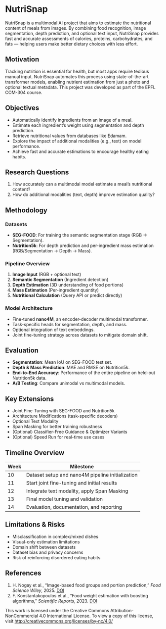 # NutriSnap

NutriSnap is a multimodal AI project that aims to estimate the nutritional content of meals from images. By combining food recognition, image segmentation, depth prediction, and optional text input, NutriSnap provides fast and accurate assessments of calories, proteins, carbohydrates, and fats — helping users make better dietary choices with less effort.

## Motivation

Tracking nutrition is essential for health, but most apps require tedious manual input. NutriSnap automates this process using state-of-the-art transformer models, enabling nutrient estimation from just a photo and optional textual metadata. This project was developed as part of the EPFL COM-304 course.

## Objectives

- Automatically identify ingredients from an image of a meal.
- Estimate each ingredient’s weight using segmentation and depth prediction.
- Retrieve nutritional values from databases like Edamam.
- Explore the impact of additional modalities (e.g., text) on model performance.
- Achieve fast and accurate estimations to encourage healthy eating habits.

## Research Questions

1. How accurately can a multimodal model estimate a meal’s nutritional content?
2. How do additional modalities (text, depth) improve estimation quality?

## Methodology

### Datasets
- **SEG-FOOD**: For training the semantic segmentation stage (RGB → Segmentation).
- **Nutrition5k**: For depth prediction and per-ingredient mass estimation (RGB/Segmentation → Depth → Mass).

### Pipeline Overview
1. **Image Input** (RGB + optional text)
2. **Semantic Segmentation** (Ingredient detection)
3. **Depth Estimation** (3D understanding of food portions)
4. **Mass Estimation** (Per-ingredient quantity)
5. **Nutritional Calculation** (Query API or predict directly)

### Model Architecture
- Fine-tuned **nano4M**, an encoder-decoder multimodal transformer.
- Task-specific heads for segmentation, depth, and mass.
- Optional integration of text embeddings.
- Joint fine-tuning strategy across datasets to mitigate domain shift.

## Evaluation

- **Segmentation**: Mean IoU on SEG-FOOD test set.
- **Depth & Mass Prediction**: MAE and RMSE on Nutrition5k.
- **End-to-End Accuracy**: Performance of the entire pipeline on held-out Nutrition5k data.
- **A/B Testing**: Compare unimodal vs multimodal models.

## Key Extensions

- Joint Fine-Tuning with SEG-FOOD and Nutrition5k
- Architecture Modifications (task-specific decoders)
- Optional Text Modality
- Span Masking for better training robustness
- (Optional) Classifier-Free Guidance & Optimizer Variants
- (Optional) Speed Run for real-time use cases

## Timeline Overview

| Week | Milestone |
|------|-----------|
| 10   | Dataset setup and nano4M pipeline initialization |
| 11   | Start joint fine-tuning and initial results |
| 12   | Integrate text modality, apply Span Masking |
| 13   | Final model tuning and validation |
| 14   | Evaluation, documentation, and reporting |

## Limitations & Risks

- Misclassification in complex/mixed dishes
- Visual-only estimation limitations
- Domain shift between datasets
- Dataset bias and privacy concerns
- Risk of reinforcing disordered eating habits

## References

1. H. Nogay et al., “Image-based food groups and portion prediction,” *Food Science Wiley*, 2025. [DOI](https://ift.onlinelibrary.wiley.com/doi/10.1111/1750-3841.70116)
2. F. Konstantakopoulos et al., “Food weight estimation with boosting algorithms,” *Scientific Reports*, 2023. [DOI](https://doi.org/10.1038/s41598-023-47885-0)

This work is licensed under the Creative Commons Attribution-NonCommercial 4.0 International License. To view a copy of this license, visit http://creativecommons.org/licenses/by-nc/4.0/
